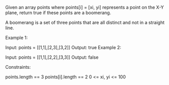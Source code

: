 Given an array points where points[i] = [xi, yi] represents a point on the X-Y plane, return true if these points are a boomerang.

A boomerang is a set of three points that are all distinct and not in a straight line.

 

Example 1:

Input: points = [[1,1],[2,3],[3,2]]
Output: true
Example 2:

Input: points = [[1,1],[2,2],[3,3]]
Output: false
 

Constraints:

points.length == 3
points[i].length == 2
0 <= xi, yi <= 100